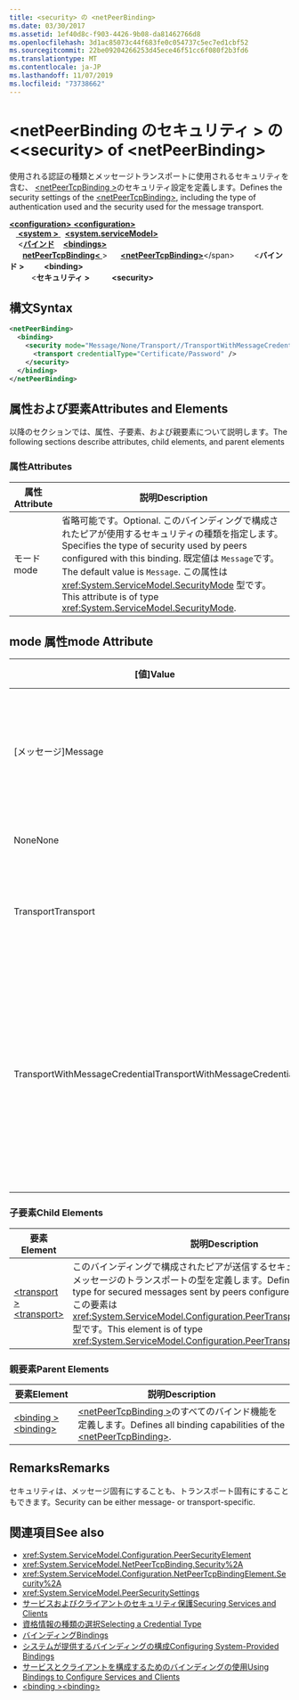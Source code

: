 ```yaml
---
title: <security> の <netPeerBinding>
ms.date: 03/30/2017
ms.assetid: 1ef40d8c-f903-4426-9b08-da81462766d8
ms.openlocfilehash: 3d1ac85073c44f683fe0c054737c5ec7ed1cbf52
ms.sourcegitcommit: 22be09204266253d45ece46f51cc6f080f2b3fd6
ms.translationtype: MT
ms.contentlocale: ja-JP
ms.lasthandoff: 11/07/2019
ms.locfileid: "73738662"
---
```

# <a name="security-of-netpeerbinding"></a><span data-ttu-id="62219-102">\<netPeerBinding のセキュリティ > の \<</span><span class="sxs-lookup"><span data-stu-id="62219-102">\<security> of \<netPeerBinding></span></span>
<span data-ttu-id="62219-103">使用される認証の種類とメッセージトランスポートに使用されるセキュリティを含む、 [\<netPeerTcpBinding >](netpeertcpbinding.md)のセキュリティ設定を定義します。</span><span class="sxs-lookup"><span data-stu-id="62219-103">Defines the security settings of the [\<netPeerTcpBinding>](netpeertcpbinding.md), including the type of authentication used and the security used for the message transport.</span></span>  
  
<span data-ttu-id="62219-104">[ **\<configuration>** ](../configuration-element.md)</span><span class="sxs-lookup"><span data-stu-id="62219-104">[**\<configuration>**](../configuration-element.md)</span></span>\
<span data-ttu-id="62219-105">&nbsp; &nbsp;[ **\<system >** ](system-servicemodel.md) </span><span class="sxs-lookup"><span data-stu-id="62219-105">&nbsp;&nbsp;[**\<system.serviceModel>**](system-servicemodel.md)</span></span>\
<span data-ttu-id="62219-106">&nbsp;&nbsp;&nbsp;&nbsp;\<[**バインド**](bindings.md)</span><span class="sxs-lookup"><span data-stu-id="62219-106">&nbsp;&nbsp;&nbsp;&nbsp;[**\<bindings>**](bindings.md)</span></span>\
<span data-ttu-id="62219-107">&nbsp;&nbsp;&nbsp;&nbsp;&nbsp;&nbsp;[**netPeerTcpBinding\<** ](netpeertcpbinding.md) ></span><span class="sxs-lookup"><span data-stu-id="62219-107">&nbsp;&nbsp;&nbsp;&nbsp;&nbsp;&nbsp;[**\<netPeerTcpBinding>**](netpeertcpbinding.md)\</span></span>
<span data-ttu-id="62219-108">&nbsp;&nbsp;&nbsp;&nbsp;&nbsp;&nbsp;&nbsp;&nbsp;\<**バインド >** </span><span class="sxs-lookup"><span data-stu-id="62219-108">&nbsp;&nbsp;&nbsp;&nbsp;&nbsp;&nbsp;&nbsp;&nbsp;**\<binding>**</span></span>\
<span data-ttu-id="62219-109">&nbsp;&nbsp;&nbsp;&nbsp;&nbsp;&nbsp;&nbsp;&nbsp;&nbsp;&nbsp;\<**セキュリティ >**</span><span class="sxs-lookup"><span data-stu-id="62219-109">&nbsp;&nbsp;&nbsp;&nbsp;&nbsp;&nbsp;&nbsp;&nbsp;&nbsp;&nbsp;**\<security>**</span></span>  
  
## <a name="syntax"></a><span data-ttu-id="62219-110">構文</span><span class="sxs-lookup"><span data-stu-id="62219-110">Syntax</span></span>  
  
```xml  
<netPeerBinding>
  <binding>
    <security mode="Message/None/Transport//TransportWithMessageCredential">
      <transport credentialType="Certificate/Password" />
    </security>
  </binding>
</netPeerBinding>
```  
  
## <a name="attributes-and-elements"></a><span data-ttu-id="62219-111">属性および要素</span><span class="sxs-lookup"><span data-stu-id="62219-111">Attributes and Elements</span></span>  
 <span data-ttu-id="62219-112">以降のセクションでは、属性、子要素、および親要素について説明します。</span><span class="sxs-lookup"><span data-stu-id="62219-112">The following sections describe attributes, child elements, and parent elements</span></span>  
  
### <a name="attributes"></a><span data-ttu-id="62219-113">属性</span><span class="sxs-lookup"><span data-stu-id="62219-113">Attributes</span></span>  
  
|<span data-ttu-id="62219-114">属性</span><span class="sxs-lookup"><span data-stu-id="62219-114">Attribute</span></span>|<span data-ttu-id="62219-115">説明</span><span class="sxs-lookup"><span data-stu-id="62219-115">Description</span></span>|  
|---------------|-----------------|  
|<span data-ttu-id="62219-116">モード</span><span class="sxs-lookup"><span data-stu-id="62219-116">mode</span></span>|<span data-ttu-id="62219-117">省略可能です。</span><span class="sxs-lookup"><span data-stu-id="62219-117">Optional.</span></span> <span data-ttu-id="62219-118">このバインディングで構成されたピアが使用するセキュリティの種類を指定します。</span><span class="sxs-lookup"><span data-stu-id="62219-118">Specifies the type of security used by peers configured with this binding.</span></span> <span data-ttu-id="62219-119">既定値は `Message`です。</span><span class="sxs-lookup"><span data-stu-id="62219-119">The default value is `Message`.</span></span> <span data-ttu-id="62219-120">この属性は <xref:System.ServiceModel.SecurityMode> 型です。</span><span class="sxs-lookup"><span data-stu-id="62219-120">This attribute is of type <xref:System.ServiceModel.SecurityMode>.</span></span>|  
  
## <a name="mode-attribute"></a><span data-ttu-id="62219-121">mode 属性</span><span class="sxs-lookup"><span data-stu-id="62219-121">mode Attribute</span></span>  
  
|<span data-ttu-id="62219-122">[値]</span><span class="sxs-lookup"><span data-stu-id="62219-122">Value</span></span>|<span data-ttu-id="62219-123">説明</span><span class="sxs-lookup"><span data-stu-id="62219-123">Description</span></span>|  
|-----------|-----------------|  
|<span data-ttu-id="62219-124">[メッセージ]</span><span class="sxs-lookup"><span data-stu-id="62219-124">Message</span></span>|<span data-ttu-id="62219-125">SOAP セキュリティにより、認証、整合性、および機密性が実現します。</span><span class="sxs-lookup"><span data-stu-id="62219-125">SOAP security provides authentication, integrity and confidentiality.</span></span>|  
|<span data-ttu-id="62219-126">None</span><span class="sxs-lookup"><span data-stu-id="62219-126">None</span></span>|<span data-ttu-id="62219-127">セキュリティを無効にします。</span><span class="sxs-lookup"><span data-stu-id="62219-127">Security is disabled.</span></span>|  
|<span data-ttu-id="62219-128">Transport</span><span class="sxs-lookup"><span data-stu-id="62219-128">Transport</span></span>|<span data-ttu-id="62219-129">セキュリティは、HTTPS を使用して確保されます。</span><span class="sxs-lookup"><span data-stu-id="62219-129">Security is provided using HTTPS.</span></span>|  
|<span data-ttu-id="62219-130">TransportWithMessageCredential</span><span class="sxs-lookup"><span data-stu-id="62219-130">TransportWithMessageCredential</span></span>|<span data-ttu-id="62219-131">HTTPS により、認証および機密性が実現します。</span><span class="sxs-lookup"><span data-stu-id="62219-131">HTTPS provides authentication and confidentiality.</span></span> <span data-ttu-id="62219-132">SOAP メッセージには、豊富な資格情報の種類が用意されています。</span><span class="sxs-lookup"><span data-stu-id="62219-132">SOAP messages provide rich credential types.</span></span>|  
  
### <a name="child-elements"></a><span data-ttu-id="62219-133">子要素</span><span class="sxs-lookup"><span data-stu-id="62219-133">Child Elements</span></span>  
  
|<span data-ttu-id="62219-134">要素</span><span class="sxs-lookup"><span data-stu-id="62219-134">Element</span></span>|<span data-ttu-id="62219-135">説明</span><span class="sxs-lookup"><span data-stu-id="62219-135">Description</span></span>|  
|-------------|-----------------|  
|[<span data-ttu-id="62219-136">\<transport ></span><span class="sxs-lookup"><span data-stu-id="62219-136">\<transport></span></span>](transport-of-netpeertcpbinding.md)|<span data-ttu-id="62219-137">このバインディングで構成されたピアが送信するセキュリティで保護されたメッセージのトランスポートの型を定義します。</span><span class="sxs-lookup"><span data-stu-id="62219-137">Defines the transport type for secured messages sent by peers configured with this binding.</span></span> <span data-ttu-id="62219-138">この要素は <xref:System.ServiceModel.Configuration.PeerTransportSecurityElement> 型です。</span><span class="sxs-lookup"><span data-stu-id="62219-138">This element is of type <xref:System.ServiceModel.Configuration.PeerTransportSecurityElement>.</span></span>|  
  
### <a name="parent-elements"></a><span data-ttu-id="62219-139">親要素</span><span class="sxs-lookup"><span data-stu-id="62219-139">Parent Elements</span></span>  
  
|<span data-ttu-id="62219-140">要素</span><span class="sxs-lookup"><span data-stu-id="62219-140">Element</span></span>|<span data-ttu-id="62219-141">説明</span><span class="sxs-lookup"><span data-stu-id="62219-141">Description</span></span>|  
|-------------|-----------------|  
|[<span data-ttu-id="62219-142">\<binding ></span><span class="sxs-lookup"><span data-stu-id="62219-142">\<binding></span></span>](bindings.md)|<span data-ttu-id="62219-143">[\<netPeerTcpBinding >](netpeertcpbinding.md)のすべてのバインド機能を定義します。</span><span class="sxs-lookup"><span data-stu-id="62219-143">Defines all binding capabilities of the [\<netPeerTcpBinding>](netpeertcpbinding.md).</span></span>|  
  
## <a name="remarks"></a><span data-ttu-id="62219-144">Remarks</span><span class="sxs-lookup"><span data-stu-id="62219-144">Remarks</span></span>  
 <span data-ttu-id="62219-145">セキュリティは、メッセージ固有にすることも、トランスポート固有にすることもできます。</span><span class="sxs-lookup"><span data-stu-id="62219-145">Security can be either message- or transport-specific.</span></span>  
  
## <a name="see-also"></a><span data-ttu-id="62219-146">関連項目</span><span class="sxs-lookup"><span data-stu-id="62219-146">See also</span></span>

- <xref:System.ServiceModel.Configuration.PeerSecurityElement>
- <xref:System.ServiceModel.NetPeerTcpBinding.Security%2A>
- <xref:System.ServiceModel.Configuration.NetPeerTcpBindingElement.Security%2A>
- <xref:System.ServiceModel.PeerSecuritySettings>
- [<span data-ttu-id="62219-147">サービスおよびクライアントのセキュリティ保護</span><span class="sxs-lookup"><span data-stu-id="62219-147">Securing Services and Clients</span></span>](../../../wcf/feature-details/securing-services-and-clients.md)
- [<span data-ttu-id="62219-148">資格情報の種類の選択</span><span class="sxs-lookup"><span data-stu-id="62219-148">Selecting a Credential Type</span></span>](../../../wcf/feature-details/selecting-a-credential-type.md)
- [<span data-ttu-id="62219-149">バインディング</span><span class="sxs-lookup"><span data-stu-id="62219-149">Bindings</span></span>](../../../wcf/bindings.md)
- [<span data-ttu-id="62219-150">システムが提供するバインディングの構成</span><span class="sxs-lookup"><span data-stu-id="62219-150">Configuring System-Provided Bindings</span></span>](../../../wcf/feature-details/configuring-system-provided-bindings.md)
- [<span data-ttu-id="62219-151">サービスとクライアントを構成するためのバインディングの使用</span><span class="sxs-lookup"><span data-stu-id="62219-151">Using Bindings to Configure Services and Clients</span></span>](../../../wcf/using-bindings-to-configure-services-and-clients.md)
- [<span data-ttu-id="62219-152">\<binding ></span><span class="sxs-lookup"><span data-stu-id="62219-152">\<binding></span></span>](bindings.md)
